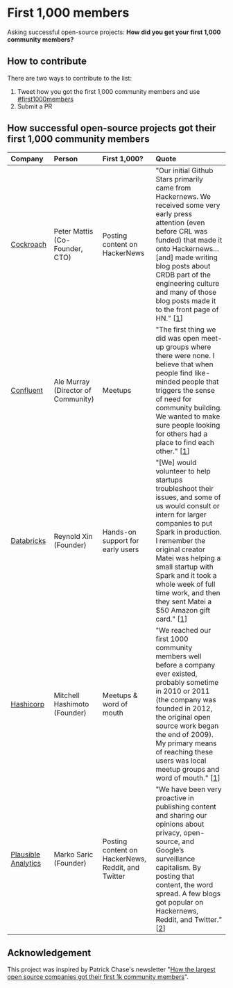 # First 1,000 members
Asking successful open-source projects: **How did you get your first 1,000 community members?**

## How to contribute
There are two ways to contribute to the list:

1) Tweet how you got the first 1,000 community members and use [#first1000members](https://twitter.com/search?q=first1000members&src=typed_query&f=live)
2) Submit a PR


## How successful open-source projects got their first 1,000 community members

|Company|Person|First 1,000?|Quote|
|:-------|:-----|:------------|:--------|
[Cockroach](https://www.cockroachlabs.com/)| Peter Mattis (Co-Founder, CTO) | Posting content on HackerNews | "Our initial Github Stars primarily came from Hackernews. We received some very early press attention (even before CRL was funded) that made it onto Hackernews…[and] made writing blog posts about CRDB part of the engineering culture and many of those blog posts made it to the front page of HN." [[1](https://pchase.substack.com/p/how-the-largest-open-source-companies)] |
[Confluent](https://www.confluent.io/)| Ale Murray (Director of Community) | Meetups | "The first thing we did was open meet-up groups where there were none. I believe that when people find like-minded people that triggers the sense of need for community building. We wanted to make sure people looking for others had a place to find each other." [[1](https://pchase.substack.com/p/how-the-largest-open-source-companies)] |
[Databricks](https://www.databricks.com/)| Reynold Xin (Founder) | Hands-on support for early users | "[We] would volunteer to help startups troubleshoot their issues, and some of us would consult or intern for larger companies to put Spark in production. I remember the original creator Matei was helping a small startup with Spark and it took a whole week of full time work, and then they sent Matei a $50 Amazon gift card." [[1](https://pchase.substack.com/p/how-the-largest-open-source-companies)] |
[Hashicorp](https://www.hashicorp.com/)| Mitchell Hashimoto (Founder) | Meetups & word of mouth | "We reached our first 1000 community members well before a company ever existed, probably sometime in 2010 or 2011 (the company was founded in 2012, the original open source work began the end of 2009). My primary means of reaching these users was local meetup groups and word of mouth." [[1](https://pchase.substack.com/p/how-the-largest-open-source-companies)] |
[Plausible Analytics](https://plausible.io/)| Marko Saric (Founder) | Posting content on HackerNews, Reddit, and Twitter | "We have been very proactive in publishing content and sharing our opinions about privacy, open-source, and Google’s surveillance capitalism. By posting that content, the word spread. A few blogs got popular on Hackernews, Reddit, and Twitter." [[2](https://www.crowd.dev/post/how-plausible-bootstrapped-to-500k-arr-through-community)] |





## Acknowledgement
This project was inspired by Patrick Chase's newsletter "[How the largest open source companies got their first 1k community members](https://pchase.substack.com/p/how-the-largest-open-source-companies)".

